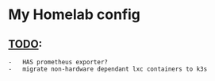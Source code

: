 # My Homelab config

## [TODO](https://github.com/stars/jonahgcarpenter/lists/homelab-todo):

    -   HAS prometheus exporter?
    -   migrate non-hardware dependant lxc containers to k3s
